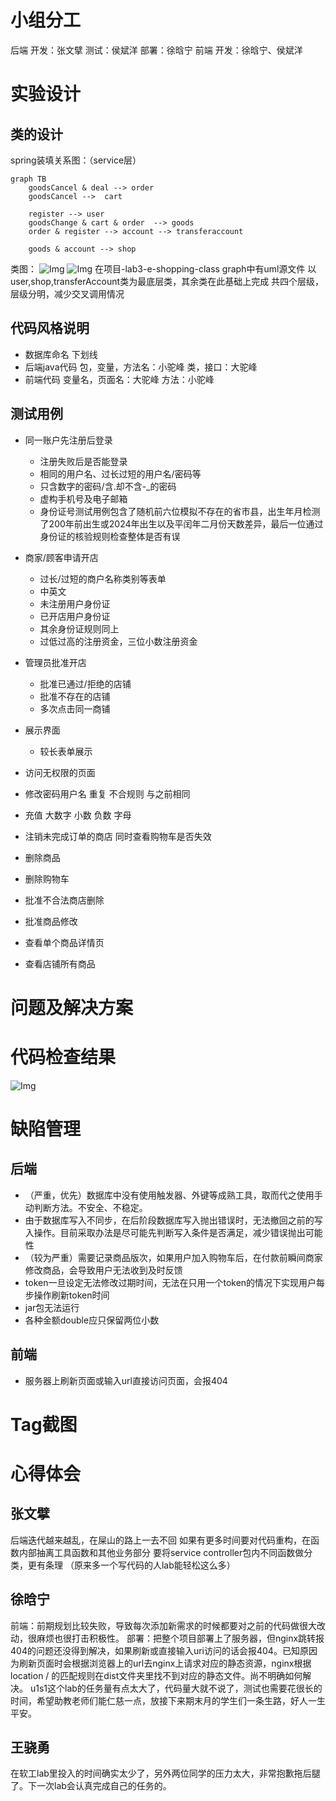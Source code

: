 # 小组分工
后端
开发：张文擘
测试：侯斌洋
部署：徐晗宁
前端
开发：徐晗宁、侯斌洋

# 实验设计
## 类的设计
spring装填关系图：（service层）
```mermaid
graph TB
    goodsCancel & deal --> order
    goodsCancel -->  cart
    
    register --> user
    goodsChange & cart & order  --> goods
    order & register --> account --> transferaccount

    goods & account --> shop
```

类图：
![Img](./FILES/new.md/img-20230416223134.png)
![Img](./FILES/new.md/img-20230416222615.png)
在项目-lab3-e-shopping-class graph中有uml源文件
以user,shop,transferAccount类为最底层类，其余类在此基础上完成
共四个层级，层级分明，减少交叉调用情况


## 代码风格说明
- 数据库命名
下划线
- 后端java代码
包，变量，方法名：小驼峰
类，接口：大驼峰
- 前端代码
变量名，页面名：大驼峰
方法：小驼峰


## 测试用例
- 同一账户先注册后登录
    - 注册失败后是否能登录
    - 相同的用户名、过长过短的用户名/密码等
    - 只含数字的密码/含.却不含-_的密码
    - 虚构手机号及电子邮箱
    - 身份证号测试用例包含了随机前六位模拟不存在的省市县，出生年月检测了200年前出生或2024年出生以及平闰年二月份天数差异，最后一位通过身份证的核验规则检查整体是否有误

- 商家/顾客申请开店
    - 过长/过短的商户名称类别等表单
    - 中英文
    - 未注册用户身份证
    - 已开店用户身份证
    - 其余身份证规则同上
    - 过低过高的注册资金，三位小数注册资金
- 管理员批准开店
    - 批准已通过/拒绝的店铺
    - 批准不存在的店铺
    - 多次点击同一商铺
- 展示界面
    - 较长表单展示
- 访问无权限的页面
- 修改密码用户名 重复 不合规则 与之前相同
- 充值 大数字 小数 负数 字母
- 注销未完成订单的商店 同时查看购物车是否失效
- 删除商品
- 删除购物车
- 批准不合法商店删除
- 批准商品修改
- 查看单个商品详情页
- 查看店铺所有商品

# 问题及解决⽅案


# 代码检查结果
![Img](./FILES/new.md/img-20230416222337.png)

# 缺陷管理
## 后端
- （严重，优先）数据库中没有使用触发器、外键等成熟工具，取而代之使用手动判断方法。不安全、不稳定。
- 由于数据库写入不同步，在后阶段数据库写入抛出错误时，无法撤回之前的写入操作。目前采取办法是尽可能先判断写入条件是否满足，减少错误抛出可能性
- （较为严重）需要记录商品版次，如果用户加入购物车后，在付款前瞬间商家修改商品，会导致用户无法收到及时反馈
- token一旦设定无法修改过期时间，无法在只用一个token的情况下实现用户每步操作刷新token时间
- jar包无法运行
- 各种金额double应只保留两位小数
## 前端
- 服务器上刷新页面或输入url直接访问页面，会报404



# Tag截图

# 心得体会
## 张文擘
后端迭代越来越乱，在屎山的路上一去不回
如果有更多时间要对代码重构，在函数内部抽离工具函数和其他业务部分
要将service controller包内不同函数做分类，更有条理
（原来多一个写代码的人lab能轻松这么多）
## 徐晗宁
前端：前期规划比较失败，导致每次添加新需求的时候都要对之前的代码做很大改动，很麻烦也很打击积极性。
部署：把整个项目部署上了服务器，但nginx跳转报404的问题还没得到解决，如果刷新或直接输入uri访问的话会报404。已知原因为刷新页面时会根据浏览器上的url去nginx上请求对应的静态资源，nginx根据location / 的匹配规则在dist文件夹里找不到对应的静态文件。尚不明确如何解决。
u1s1这个lab的任务量有点太大了，代码量大就不说了，测试也需要花很长的时间，希望助教老师们能仁慈一点，放接下来期末月的学生们一条生路，好人一生平安。
## 王骁勇
在软工lab里投入的时间确实太少了，另外两位同学的压力太大，非常抱歉拖后腿了。下一次lab会认真完成自己的任务的。

